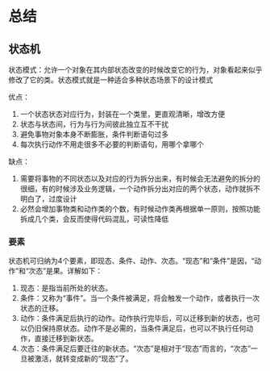 # 总结
## 状态机
状态模式：允许一个对象在其内部状态改变的时候改变它的行为，对象看起来似乎修改了它的类。状态模式就是一种适合多种状态场景下的设计模式

优点：
1. 一个状态状态对应行为，封装在一个类里，更直观清晰，增改方便
2. 状态与状态间，行为与行为间彼此独立互不干扰
3. 避免事物对象本身不断膨胀，条件判断语句过多
4. 每次执行动作不用走很多不必要的判断语句，用哪个拿哪个

缺点：
1. 需要将事物的不同状态以及对应的行为拆分出来，有时候会无法避免的拆分的很细，有的时候涉及业务逻辑，一个动作拆分出对应的两个状态，动作就拆不明白了，过度设计
2. 必然会增加事物类和动作类的个数，有时候动作类再根据单一原则，按照功能拆成几个类，会反而使得代码混乱，可读性降低

### 要素
状态机可归纳为4个要素，即现态、条件、动作、次态。“现态”和“条件”是因，“动作”和“次态”是果。详解如下：

1. 现态：是指当前所处的状态。
2. 条件：又称为“事件”。当一个条件被满足，将会触发一个动作，或者执行一次状态的迁移。
3. 动作：条件满足后执行的动作。动作执行完毕后，可以迁移到新的状态，也可以仍旧保持原状态。动作不是必需的，当条件满足后，也可以不执行任何动作，直接迁移到新状态。
4. 次态：条件满足后要迁往的新状态。“次态”是相对于“现态”而言的，“次态”一旦被激活，就转变成新的“现态”了。